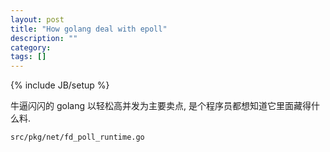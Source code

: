 ```yaml
---
layout: post
title: "How golang deal with epoll"
description: ""
category: 
tags: []
---
```

{% include JB/setup %}

牛逼闪闪的 golang 以轻松高并发为主要卖点, 是个程序员都想知道它里面藏得什么料.

	src/pkg/net/fd_poll_runtime.go

